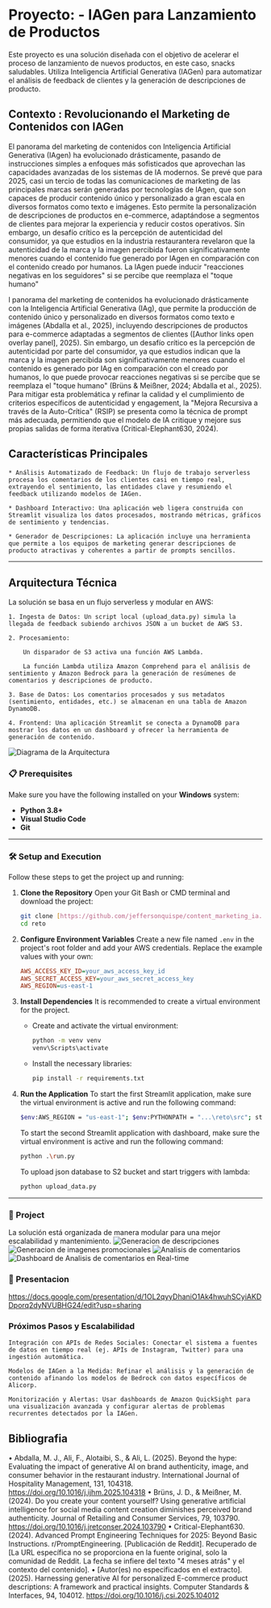 # Proyecto:  - IAGen para Lanzamiento de Productos 

Este proyecto es una solución diseñada con el objetivo de acelerar el proceso de lanzamiento de nuevos productos, en este caso, snacks saludables. Utiliza Inteligencia Artificial Generativa (IAGen) para automatizar el análisis de feedback de clientes y la generación de descripciones de producto.

## Contexto : Revolucionando el Marketing de Contenidos con IAGen

El panorama del marketing de contenidos con Inteligencia Artificial Generativa (IAgen) ha evolucionado drásticamente, pasando de instrucciones simples a enfoques más sofisticados que aprovechan las capacidades avanzadas de los sistemas de IA modernos. Se prevé que para 2025, casi un tercio de todas las comunicaciones de marketing de las principales marcas serán generadas por tecnologías de IAgen, que son capaces de producir contenido único y personalizado a gran escala en diversos formatos como texto e imágenes. Esto permite la personalización de descripciones de productos en e-commerce, adaptándose a segmentos de clientes para mejorar la experiencia y reducir costos operativos. Sin embargo, un desafío crítico es la percepción de autenticidad del consumidor, ya que estudios en la industria restaurantera revelaron que la autenticidad de la marca y la imagen percibida fueron significativamente menores cuando el contenido fue generado por IAgen en comparación con el contenido creado por humanos. La IAgen puede inducir "reacciones negativas en los seguidores" si se percibe que reemplaza el "toque humano"

l panorama del marketing de contenidos ha evolucionado drásticamente con la Inteligencia Artificial Generativa (IAg), que permite la producción de contenido único y personalizado en diversos formatos como texto e imágenes (Abdalla et al., 2025), incluyendo descripciones de productos para e-commerce adaptadas a segmentos de clientes ([Author links open overlay panel], 2025). Sin embargo, un desafío crítico es la percepción de autenticidad por parte del consumidor, ya que estudios indican que la marca y la imagen percibida son significativamente menores cuando el contenido es generado por IAg en comparación con el creado por humanos, lo que puede provocar reacciones negativas si se percibe que se reemplaza el "toque humano" (Brüns & Meißner, 2024; Abdalla et al., 2025). Para mitigar esta problemática y refinar la calidad y el cumplimiento de criterios específicos de autenticidad y engagement, la "Mejora Recursiva a través de la Auto-Crítica" (RSIP) se presenta como la técnica de prompt más adecuada, permitiendo que el modelo de IA critique y mejore sus propias salidas de forma iterativa (Critical-Elephant630, 2024).


## Características Principales

    * Análisis Automatizado de Feedback: Un flujo de trabajo serverless procesa los comentarios de los clientes casi en tiempo real, extrayendo el sentimiento, las entidades clave y resumiendo el feedback utilizando modelos de IAGen.

    * Dashboard Interactivo: Una aplicación web ligera construida con Streamlit visualiza los datos procesados, mostrando métricas, gráficos de sentimiento y tendencias.

    * Generador de Descripciones: La aplicación incluye una herramienta que permite a los equipos de marketing generar descripciones de producto atractivas y coherentes a partir de prompts sencillos.
---

## Arquitectura Técnica

La solución se basa en un flujo serverless y modular en AWS:

    1. Ingesta de Datos: Un script local (upload_data.py) simula la llegada de feedback subiendo archivos JSON a un bucket de AWS S3.

    2. Procesamiento:

        Un disparador de S3 activa una función AWS Lambda.

        La función Lambda utiliza Amazon Comprehend para el análisis de sentimiento y Amazon Bedrock para la generación de resúmenes de comentarios y descripciones de producto.

    3. Base de Datos: Los comentarios procesados y sus metadatos (sentimiento, entidades, etc.) se almacenan en una tabla de Amazon DynamoDB.

    4. Frontend: Una aplicación Streamlit se conecta a DynamoDB para mostrar los datos en un dashboard y ofrecer la herramienta de generación de contenido.

![Diagrama de la Arquitectura](imagenes/arquitectura.png)

### 📋 Prerequisites

Make sure you have the following installed on your **Windows** system:
* **Python 3.8+**
* **Visual Studio Code**
* **Git**

---

### 🛠️ Setup and Execution

Follow these steps to get the project up and running:

1.  **Clone the Repository**
    Open your Git Bash or CMD terminal and download the project:
    ```bash
    git clone [https://github.com/jeffersonquispe/content_marketing_ia.git](https://github.com/jeffersonquispe/content_marketing_ia.git)
    cd reto
    ```

2.  **Configure Environment Variables**
    Create a new file named `.env` in the project's root folder and add your AWS credentials. Replace the example values with your own:
    ```ini
    AWS_ACCESS_KEY_ID=your_aws_access_key_id
    AWS_SECRET_ACCESS_KEY=your_aws_secret_access_key
    AWS_REGION=us-east-1
    ```

3.  **Install Dependencies**
    It is recommended to create a virtual environment for the project.
    * Create and activate the virtual environment:
        ```bash
        python -m venv venv
        venv\Scripts\activate
        ```
    * Install the necessary libraries:
        ```bash
        pip install -r requirements.txt
        ```

4.  **Run the Application**
    To start the first Streamlit application, make sure the virtual environment is active and run the following command:
    ```bash
    $env:AWS_REGION = "us-east-1"; $env:PYTHONPATH = "...\reto\src"; streamlit run src/app/app.py
    ```
    To start the second Streamlit application with dashboard, make sure the virtual environment is active and run the following command:
    ```bash
    python .\run.py
    ```
    To upload json database to S2 bucket and start triggers with lambda:
    ```bash
    python upload_data.py
    ```
---

### 📂 Project 

La solución está organizada de manera modular para una mejor escalabilidad y mantenimiento.
![Generacion de descripciones ](imagenes/descripcion.png)
![Generacion de imagenes promocionales ](imagenes/image.png)
![Analisis de comentarios ](comments/image.png)
![Dashboard de Analisis de comentarios en Real-time](dashboard/image.png)

### 📂 Presentacion

https://docs.google.com/presentation/d/1OL2qyyDhaniO1Ak4hwuhSCyiAKDDporq2dyNVUBHG24/edit?usp=sharing

### Próximos Pasos y Escalabilidad

    Integración con APIs de Redes Sociales: Conectar el sistema a fuentes de datos en tiempo real (ej. APIs de Instagram, Twitter) para una ingestión automática.

    Modelos de IAGen a la Medida: Refinar el análisis y la generación de contenido afinando los modelos de Bedrock con datos específicos de Alicorp.

    Monitorización y Alertas: Usar dashboards de Amazon QuickSight para una visualización avanzada y configurar alertas de problemas recurrentes detectados por la IAGen.



## Bibliografia
• Abdalla, M. J., Ali, F., Alotaibi, S., & Ali, L. (2025). Beyond the hype: Evaluating the impact of generative AI on brand authenticity, image, and consumer behavior in the restaurant industry. International Journal of Hospitality Management, 131, 104318. https://doi.org/10.1016/j.ijhm.2025.104318
• Brüns, J. D., & Meißner, M. (2024). Do you create your content yourself? Using generative artificial intelligence for social media content creation diminishes perceived brand authenticity. Journal of Retailing and Consumer Services, 79, 103790. https://doi.org/10.1016/j.jretconser.2024.103790
• Critical-Elephant630. (2024). Advanced Prompt Engineering Techniques for 2025: Beyond Basic Instructions. r/PromptEngineering. [Publicación de Reddit]. Recuperado de [La URL específica no se proporciona en la fuente original, solo la comunidad de Reddit. La fecha se infiere del texto "4 meses atrás" y el contexto del contenido].
• [Autor(es) no especificados en el extracto]. (2025). Harnessing generative AI for personalized E-commerce product descriptions: A framework and practical insights. Computer Standards & Interfaces, 94, 104012. https://doi.org/10.1016/j.csi.2025.104012